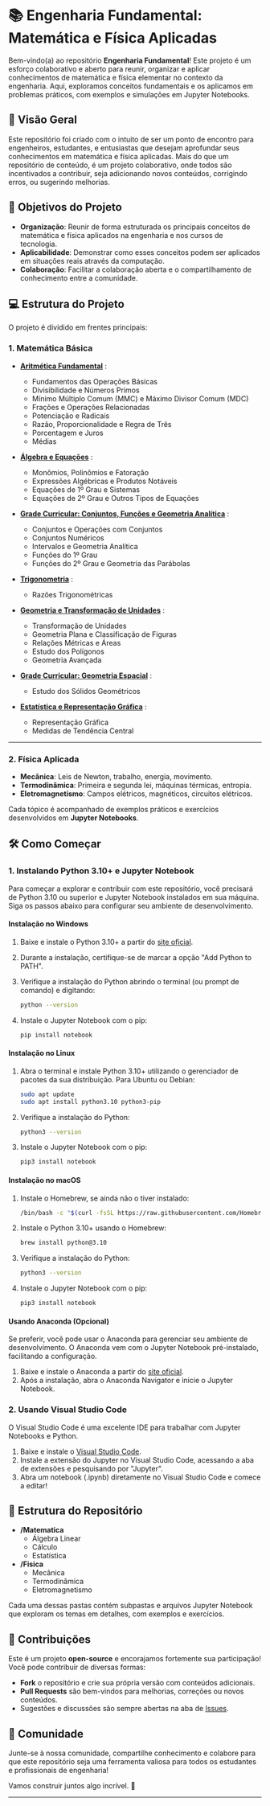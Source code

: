 # 📚 Engenharia Fundamental: Matemática e Física Aplicadas

Bem-vindo(a) ao repositório **Engenharia Fundamental**! Este projeto é um esforço colaborativo e aberto para reunir, organizar e aplicar conhecimentos de matemática e física elementar no contexto da engenharia. Aqui, exploramos conceitos fundamentais e os aplicamos em problemas práticos, com exemplos e simulações em Jupyter Notebooks.

## 🚀 Visão Geral

Este repositório foi criado com o intuito de ser um ponto de encontro para engenheiros, estudantes, e entusiastas que desejam aprofundar seus conhecimentos em matemática e física aplicadas. Mais do que um repositório de conteúdo, é um projeto colaborativo, onde todos são incentivados a contribuir, seja adicionando novos conteúdos, corrigindo erros, ou sugerindo melhorias.

## 🎯 Objetivos do Projeto

- **Organização**: Reunir de forma estruturada os principais conceitos de matemática e física aplicados na engenharia e nos cursos de tecnologia.
- **Aplicabilidade**: Demonstrar como esses conceitos podem ser aplicados em situações reais através da computação.
- **Colaboração**: Facilitar a colaboração aberta e o compartilhamento de conhecimento entre a comunidade.

## 💻 Estrutura do Projeto

O projeto é dividido em frentes principais:

### 1. Matemática Básica

- **[Aritmética Fundamental]()** :
  -  Fundamentos das Operações Básicas
  -  Divisibilidade e Números Primos
  -  Mínimo Múltiplo Comum (MMC) e Máximo Divisor Comum (MDC)
  - Frações e Operações Relacionadas
  - Potenciação e Radicais
  - Razão, Proporcionalidade e Regra de Três
  - Porcentagem e Juros
  - Médias

- **[Álgebra e Equações]()** :
    - Monômios, Polinômios e Fatoração
    - Expressões Algébricas e Produtos Notáveis
    - Equações de 1º Grau e Sistemas
    - Equações de 2º Grau e Outros Tipos de Equações

- **[Grade Curricular: Conjuntos, Funções e Geometria Analítica]()** :
  - Conjuntos e Operações com Conjuntos
  - Conjuntos Numéricos
  - Intervalos e Geometria Analítica
  - Funções do 1º Grau
  - Funções do 2º Grau e Geometria das Parábolas
  
- **[Trigonometria]()** :
  - Razões Trigonométricas

- **[Geometria e Transformação de Unidades]()** :
  - Transformação de Unidades
  - Geometria Plana e Classificação de Figuras
  - Relações Métricas e Áreas
  - Estudo dos Polígonos
  - Geometria Avançada

- **[Grade Curricular: Geometria Espacial]()** :
  - Estudo dos Sólidos Geométricos
  
- **[Estatística e Representação Gráfica]()** :
  - Representação Gráfica
  - Medidas de Tendência Central
---

### 2. Física Aplicada

- **Mecânica**: Leis de Newton, trabalho, energia, movimento.
- **Termodinâmica**: Primeira e segunda lei, máquinas térmicas, entropia.
- **Eletromagnetismo**: Campos elétricos, magnéticos, circuitos elétricos.

Cada tópico é acompanhado de exemplos práticos e exercícios desenvolvidos em **Jupyter Notebooks**.

## 🛠️ Como Começar

### 1. Instalando Python 3.10+ e Jupyter Notebook

Para começar a explorar e contribuir com este repositório, você precisará de Python 3.10 ou superior e Jupyter Notebook instalados em sua máquina. Siga os passos abaixo para configurar seu ambiente de desenvolvimento.

#### Instalação no Windows

1. Baixe e instale o Python 3.10+ a partir do [site oficial](https://www.python.org/downloads/).
2. Durante a instalação, certifique-se de marcar a opção "Add Python to PATH".
3. Verifique a instalação do Python abrindo o terminal (ou prompt de comando) e digitando:

   ```bash
   python --version
   ```

4. Instale o Jupyter Notebook com o pip:

   ```bash
   pip install notebook
   ```

#### Instalação no Linux

1. Abra o terminal e instale Python 3.10+ utilizando o gerenciador de pacotes da sua distribuição. Para Ubuntu ou Debian:

   ```bash
   sudo apt update
   sudo apt install python3.10 python3-pip
   ```

2. Verifique a instalação do Python:

   ```bash
   python3 --version
   ```

3. Instale o Jupyter Notebook com o pip:

   ```bash
   pip3 install notebook
   ```

#### Instalação no macOS

1. Instale o Homebrew, se ainda não o tiver instalado:

   ```bash
   /bin/bash -c "$(curl -fsSL https://raw.githubusercontent.com/Homebrew/install/HEAD/install.sh)"
   ```

2. Instale o Python 3.10+ usando o Homebrew:

   ```bash
   brew install python@3.10
   ```

3. Verifique a instalação do Python:

   ```bash
   python3 --version
   ```

4. Instale o Jupyter Notebook com o pip:

   ```bash
   pip3 install notebook
   ```

#### Usando Anaconda (Opcional)

Se preferir, você pode usar o Anaconda para gerenciar seu ambiente de desenvolvimento. O Anaconda vem com o Jupyter Notebook pré-instalado, facilitando a configuração.

1. Baixe e instale o Anaconda a partir do [site oficial](https://www.anaconda.com/products/individual).
2. Após a instalação, abra o Anaconda Navigator e inicie o Jupyter Notebook.

### 2. Usando Visual Studio Code

O Visual Studio Code é uma excelente IDE para trabalhar com Jupyter Notebooks e Python.

1. Baixe e instale o [Visual Studio Code](https://code.visualstudio.com/).
2. Instale a extensão do Jupyter no Visual Studio Code, acessando a aba de extensões e pesquisando por "Jupyter".
3. Abra um notebook (.ipynb) diretamente no Visual Studio Code e comece a editar!

## 📂 Estrutura do Repositório

- **/Matematica**
  - Álgebra Linear
  - Cálculo
  - Estatística
- **/Fisica**
  - Mecânica
  - Termodinâmica
  - Eletromagnetismo

Cada uma dessas pastas contém subpastas e arquivos Jupyter Notebook que exploram os temas em detalhes, com exemplos e exercícios.

## 🎉 Contribuições

Este é um projeto **open-source** e encorajamos fortemente sua participação! Você pode contribuir de diversas formas:

- **Fork** o repositório e crie sua própria versão com conteúdos adicionais.
- **Pull Requests** são bem-vindos para melhorias, correções ou novos conteúdos.
- Sugestões e discussões são sempre abertas na aba de [Issues](https://github.com/seu-usuario/seu-repositorio/issues).

## 📢 Comunidade

Junte-se à nossa comunidade, compartilhe conhecimento e colabore para que este repositório seja uma ferramenta valiosa para todos os estudantes e profissionais de engenharia!

Vamos construir juntos algo incrível. 🚀

---